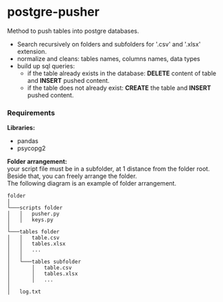 # postgre-pusher
Method to push tables into postgre databases.

* Search recursively on folders and subfolders for '.csv' and '.xlsx' extension.
* normalize and cleans: tables names, columns names, data types
* build up sql queries:
  * if the table already exists in the database: **DELETE** content of table and **INSERT** pushed content.
  * if the table does not already exist: **CREATE** the table and **INSERT** pushed content.

### Requirements
**Libraries:**
* pandas 
* psycopg2

**Folder arrangement:**
<br>your script file must be in a subfolder, at 1 distance from the folder root.
<br>Beside that, you can freely arrange the folder.
<br>The following diagram is an example of folder arrangement.

```
folder   
│
└───scripts folder
│   │   pusher.py
│   │   keys.py
│          
└───tables folder
│   │   table.csv
│   │   tables.xlsx
│   │   ...
│   │
│   └───tables subfolder
│       │   table.csv
│       │   tables.xlsx
│       │   ...
│
│   log.txt
```
